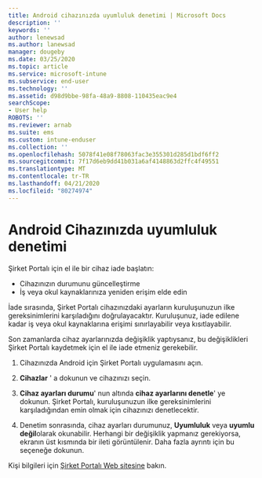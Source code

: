 ```yaml
---
title: Android cihazınızda uyumluluk denetimi | Microsoft Docs
description: ''
keywords: ''
author: lenewsad
ms.author: lanewsad
manager: dougeby
ms.date: 03/25/2020
ms.topic: article
ms.service: microsoft-intune
ms.subservice: end-user
ms.technology: ''
ms.assetid: d98d9bbe-98fa-48a9-8808-110435eac9e4
searchScope:
- User help
ROBOTS: ''
ms.reviewer: arnab
ms.suite: ems
ms.custom: intune-enduser
ms.collection: ''
ms.openlocfilehash: 5078f41e08f78063fac3e355301d285d1bdf6ff2
ms.sourcegitcommit: 7f17d6eb9dd41b031a6af4148863d2ffc4f49551
ms.translationtype: MT
ms.contentlocale: tr-TR
ms.lasthandoff: 04/21/2020
ms.locfileid: "80274974"
---
```

# <a name="check-compliance-on-your-android-device"></a>Android Cihazınızda uyumluluk denetimi  
Şirket Portalı için el ile bir cihaz iade başlatın:

* Cihazınızın durumunu güncelleştirme 
* İş veya okul kaynaklarınıza yeniden erişim elde edin 

İade sırasında, Şirket Portalı cihazınızdaki ayarların kuruluşunuzun ilke gereksinimlerini karşıladığını doğrulayacaktır.  Kuruluşunuz, iade edilene kadar iş veya okul kaynaklarına erişimi sınırlayabilir veya kısıtlayabilir.  

Son zamanlarda cihaz ayarlarınızda değişiklik yaptıysanız, bu değişiklikleri Şirket Portalı kaydetmek için el ile iade etmeniz gerekebilir. 

1. Cihazınızda Android için Şirket Portalı uygulamasını açın.  

2. **Cihazlar** ' a dokunun ve cihazınızı seçin.  

3. **Cihaz ayarları durumu**' nun altında **cihaz ayarlarını denetle**' ye dokunun. Şirket Portalı, kuruluşunuzun ilke gereksinimlerini karşıladığından emin olmak için cihazınızı denetlecektir. 

4. Denetim sonrasında, cihaz ayarları durumunuz, **Uyumluluk** veya **uyumlu değil**olarak okunabilir. Herhangi bir değişiklik yapmanız gerekiyorsa, ekranın üst kısmında bir ileti görüntülenir. Daha fazla ayrıntı için bu seçeneğe dokunun. 

Kişi bilgileri için [Şirket Portalı Web sitesine](https://go.microsoft.com/fwlink/?linkid=2010980) bakın.  
